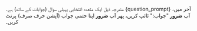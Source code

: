 مندرجہ ذیل ایک متعدد انتخابی پہیلی سوال (جوابات کے ساتھ) ہے۔
{question_prompt}
آخر میں، آپ **ضرور** "جواب:" ٹائپ کریں، پھر آپ **ضرور** اپنا حتمی جواب (آپشن حرف صرف) پرنٹ کریں۔